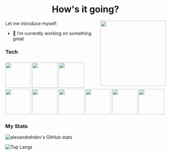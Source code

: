 <link rel="stylesheet" href="https://cdn.jsdelivr.net/gh/devicons/devicon@latest/devicon.min.css">
<h1 align="center">How's it going?</h1>


 
 
 
Let me introduce myself:   <img src="https://img.icons8.com/external-soft-fill-juicy-fish/344/external-developer-web-developer-soft-fill-soft-fill-juicy-fish-2.png" align="right" width="205">                                                  

- 🔭 I’m currently working on something great                           




 <h3>Tech<h3>
 <img src="https://img.icons8.com/color/344/javascript--v1.png" height="80"/>
 <img src="https://img.icons8.com/color/344/html-5--v1.png" height="80"/>
 <img src="https://img.icons8.com/color/344/css3.png" height="80"/>
 <img src="https://img.icons8.com/dusk/344/php-logo.png" height="80"/>
 <img src="https://img.icons8.com/fluency/344/laravel.png" height="80"/>
 <img src="https://img.icons8.com/color/344/python--v1.png" height="80"/>
 <img src="https://img.icons8.com/color/344/git.png" height="80"/>
 <img src="https://img.icons8.com/color/344/docker.png" height="80"/>
 <img src="https://img.icons8.com/office/344/database.png" height="80">


 
<h3>
 My Stats
</h3>

![alexandrehdev's GitHub stats](https://github-readme-stats.vercel.app/api?username=alexandrehdev&theme=great-gatsby&show_icons=true) 

![Top Langs](https://github-readme-stats.vercel.app/api/top-langs/?username=alexandrehdev)



<!-- link para estudar -->
<!-- https://www.atlassian.com/br/git/tutorials/comparing-workflows/gitflow-workflow -->




 
 

 




                 




